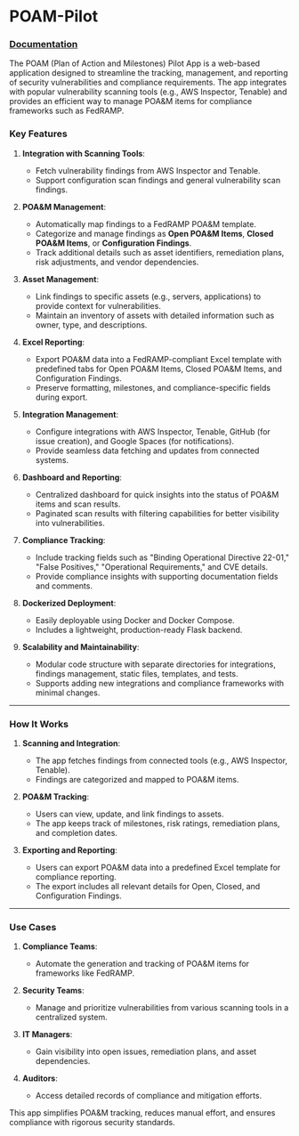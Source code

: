 # POAM-Pilot

### [Documentation](https://github.com/Elevated-Standards/POAM-Pilot/wiki)

The POAM (Plan of Action and Milestones) Pilot App is a web-based application designed to streamline the tracking, management, and reporting of security vulnerabilities and compliance requirements. The app integrates with popular vulnerability scanning tools (e.g., AWS Inspector, Tenable) and provides an efficient way to manage POA&M items for compliance frameworks such as FedRAMP.

### Key Features

1. **Integration with Scanning Tools**:
   - Fetch vulnerability findings from AWS Inspector and Tenable.
   - Support configuration scan findings and general vulnerability scan findings.

2. **POA&M Management**:
   - Automatically map findings to a FedRAMP POA&M template.
   - Categorize and manage findings as **Open POA&M Items**, **Closed POA&M Items**, or **Configuration Findings**.
   - Track additional details such as asset identifiers, remediation plans, risk adjustments, and vendor dependencies.

3. **Asset Management**:
   - Link findings to specific assets (e.g., servers, applications) to provide context for vulnerabilities.
   - Maintain an inventory of assets with detailed information such as owner, type, and descriptions.

4. **Excel Reporting**:
   - Export POA&M data into a FedRAMP-compliant Excel template with predefined tabs for Open POA&M Items, Closed POA&M Items, and Configuration Findings.
   - Preserve formatting, milestones, and compliance-specific fields during export.

5. **Integration Management**:
   - Configure integrations with AWS Inspector, Tenable, GitHub (for issue creation), and Google Spaces (for notifications).
   - Provide seamless data fetching and updates from connected systems.

6. **Dashboard and Reporting**:
   - Centralized dashboard for quick insights into the status of POA&M items and scan results.
   - Paginated scan results with filtering capabilities for better visibility into vulnerabilities.

7. **Compliance Tracking**:
   - Include tracking fields such as "Binding Operational Directive 22-01," "False Positives," "Operational Requirements," and CVE details.
   - Provide compliance insights with supporting documentation fields and comments.

8. **Dockerized Deployment**:
   - Easily deployable using Docker and Docker Compose.
   - Includes a lightweight, production-ready Flask backend.

9. **Scalability and Maintainability**:
   - Modular code structure with separate directories for integrations, findings management, static files, templates, and tests.
   - Supports adding new integrations and compliance frameworks with minimal changes.

---

### How It Works

1. **Scanning and Integration**:
   - The app fetches findings from connected tools (e.g., AWS Inspector, Tenable).
   - Findings are categorized and mapped to POA&M items.

2. **POA&M Tracking**:
   - Users can view, update, and link findings to assets.
   - The app keeps track of milestones, risk ratings, remediation plans, and completion dates.

3. **Exporting and Reporting**:
   - Users can export POA&M data into a predefined Excel template for compliance reporting.
   - The export includes all relevant details for Open, Closed, and Configuration Findings.


---

### Use Cases

1. **Compliance Teams**:
   - Automate the generation and tracking of POA&M items for frameworks like FedRAMP.

2. **Security Teams**:
   - Manage and prioritize vulnerabilities from various scanning tools in a centralized system.

3. **IT Managers**:
   - Gain visibility into open issues, remediation plans, and asset dependencies.

4. **Auditors**:
   - Access detailed records of compliance and mitigation efforts.

This app simplifies POA&M tracking, reduces manual effort, and ensures compliance with rigorous security standards.
